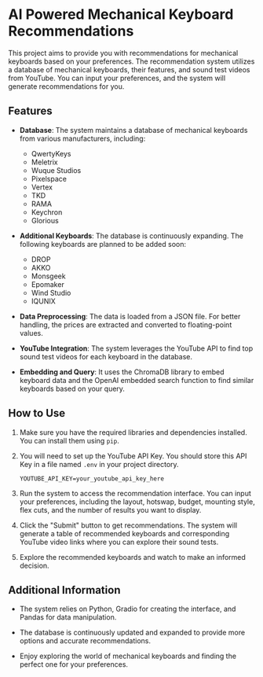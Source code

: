 # AI Powered Mechanical Keyboard Recommendations

This project aims to provide you with recommendations for mechanical keyboards based on your preferences. The recommendation system utilizes a database of mechanical keyboards, their features, and sound test videos from YouTube. You can input your preferences, and the system will generate recommendations for you.

## Features

- **Database**: The system maintains a database of mechanical keyboards from various manufacturers, including:
  - QwertyKeys
  - Meletrix
  - Wuque Studios
  - Pixelspace
  - Vertex
  - TKD
  - RAMA
  - Keychron
  - Glorious

- **Additional Keyboards**: The database is continuously expanding. The following keyboards are planned to be added soon:
  - DROP
  - AKKO
  - Monsgeek
  - Epomaker
  - Wind Studio
  - IQUNIX

- **Data Preprocessing**: The data is loaded from a JSON file. For better handling, the prices are extracted and converted to floating-point values.

- **YouTube Integration**: The system leverages the YouTube API to find top sound test videos for each keyboard in the database.

- **Embedding and Query**: It uses the ChromaDB library to embed keyboard data and the OpenAI embedded search function to find similar keyboards based on your query.

## How to Use

1. Make sure you have the required libraries and dependencies installed. You can install them using `pip`.

2. You will need to set up the YouTube API Key. You should store this API Key in a file named `.env` in your project directory.

   ```
   YOUTUBE_API_KEY=your_youtube_api_key_here
   ```

3. Run the system to access the recommendation interface. You can input your preferences, including the layout, hotswap, budget, mounting style, flex cuts, and the number of results you want to display.

4. Click the "Submit" button to get recommendations. The system will generate a table of recommended keyboards and corresponding YouTube video links where you can explore their sound tests.

5. Explore the recommended keyboards and watch  to make an informed decision.

## Additional Information

- The system relies on Python, Gradio for creating the interface, and Pandas for data manipulation.

- The database is continuously updated and expanded to provide more options and accurate recommendations.

- Enjoy exploring the world of mechanical keyboards and finding the perfect one for your preferences.
